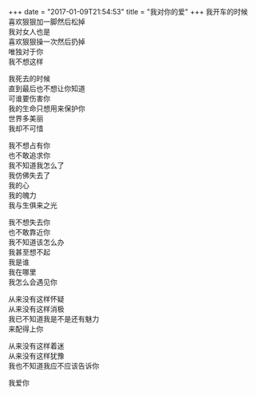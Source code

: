 +++
date = "2017-01-09T21:54:53"
title = "我对你的爱"
+++
我开车的时候  
喜欢狠狠加一脚然后松掉  
我对女人也是  
喜欢狠狠操一次然后扔掉  
唯独对于你  
我不想这样  
  
我死去的时候  
直到最后也不想让你知道  
可谁要伤害你  
我的生命只想用来保护你  
世界多美丽  
我却不可惜  
  
我不想占有你  
也不敢追求你  
我不知道我怎么了  
我仿佛失去了  
我的心  
我的魄力  
我与生俱来之光  
  
我不想失去你  
也不敢靠近你  
我不知道该怎么办  
我甚至想不起  
我是谁  
我在哪里  
我怎么会遇见你  
  
从来没有这样怀疑  
从来没有这样消极  
我已不知道我是不是还有魅力  
来配得上你  
  
从来没有这样着迷  
从来没有这样犹豫  
我也不知道我应不应该告诉你  
  
  
  
我爱你  